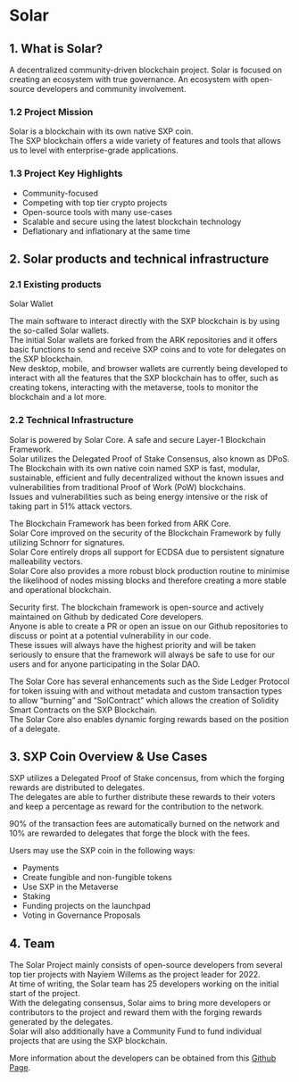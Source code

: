 

# Solar 

## 1. What is Solar? 

A decentralized community-driven blockchain project.
Solar is focused on creating an ecosystem with true governance.
An ecosystem with open-source developers and community involvement.


### 1.2 Project Mission

Solar is a blockchain with its own native SXP coin.<br />
The SXP blockchain offers a wide variety of features and tools that allows us to level with enterprise-grade applications.


### 1.3 Project Key Highlights

- Community-focused
- Competing with top tier crypto projects
- Open-source tools with many use-cases
- Scalable and secure using the latest blockchain technology
- Deflationary and inflationary at the same time


## 2. Solar products and technical infrastructure

### 2.1 Existing products

Solar Wallet

The main software to interact directly with the SXP blockchain is by using the so-called Solar wallets.<br />
The initial Solar wallets are forked from the ARK repositories and it offers basic functions to send and receive SXP
coins and to vote for delegates on the SXP blockchain.<br />
New desktop, mobile, and browser wallets are currently being developed to interact with all the features that the
SXP blockchain has to offer, such as creating tokens, interacting with the metaverse, tools to monitor the
blockchain and a lot more.


### 2.2 Technical Infrastructure

Solar is powered by Solar Core. A safe and secure Layer-1 Blockchain Framework.<br />
Solar utilizes the Delegated Proof of Stake Consensus, also known as DPoS.<br />
The Blockchain with its own native coin named SXP is fast, modular, sustainable, efficient and fully decentralized
without the known issues and vulnerabilities from traditional Proof of Work (PoW) blockchains. <br />
Issues and vulnerabilities such as being energy intensive or the risk of taking part in 51% attack vectors.<br />

The Blockchain Framework has been forked from ARK Core.<br />
Solar Core improved on the security of the Blockchain Framework by fully utilizing Schnorr for signatures. <br />
Solar Core entirely drops all support for ECDSA due to persistent signature malleability vectors.<br />
Solar Core also provides a more robust block production routine to minimise the likelihood of nodes missing
blocks and therefore creating a more stable and operational blockchain.<br />

Security first. The blockchain framework is open-source and actively maintained on Github by dedicated Core
developers. <br />
Anyone is able to create a PR or open an issue on our Github repositories to discuss or point at a
potential vulnerability in our code. <br />
These issues will always have the highest priority and will be taken seriously to ensure that the framework will always be safe to use for our users and for anyone participating in the Solar
DAO.<br />

The Solar Core has several enhancements such as the Side Ledger Protocol for token issuing with and without
metadata and custom transaction types to allow “burning” and “SolContract” which allows the creation of
Solidity Smart Contracts on the SXP Blockchain.<br />
The Solar Core also enables dynamic forging rewards based on the position of a delegate.<br />


## 3. SXP Coin Overview & Use Cases

SXP utilizes a Delegated Proof of Stake concensus, from which the forging rewards are distributed to delegates.<br />
The delegates are able to further distribute these rewards to their voters and keep a percentage as reward for the contribution to the network.<br />

90% of the transaction fees are automatically burned on the network and 10% are rewarded to delegates that forge the block with the fees.<br />

Users may use the SXP coin in the following ways:

- Payments
- Create fungible and non-fungible tokens
- Use SXP in the Metaverse
- Staking
- Funding projects on the launchpad
- Voting in Governance Proposals

## 4. Team

The Solar Project mainly consists of open-source developers from several top tier projects with Nayiem Willems as the project leader for 2022.<br />
At time of writing, the Solar team has 25 developers working on the initial start of the project.<br />
With the delegating consensus, Solar aims to bring more developers or contributors to the project and reward them with the forging rewards generated by the delegates.<br />
Solar will also additionally have a Community Fund to fund individual projects that are using the SXP blockchain.<br />

More information about the developers can be obtained from this [Github Page](https://github.com/orgs/Solar-network/people).
